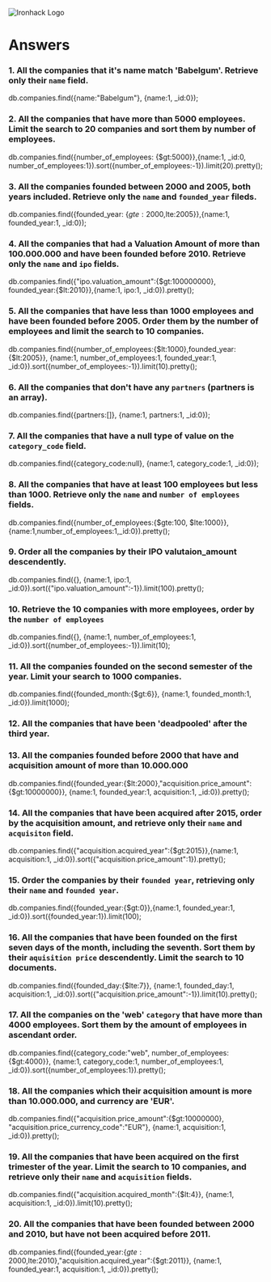 ![Ironhack Logo](https://i.imgur.com/1QgrNNw.png)

# Answers

### 1. All the companies that it's name match 'Babelgum'. Retrieve only their `name` field.

db.companies.find({name:"Babelgum"}, {name:1, _id:0});

### 2. All the companies that have more than 5000 employees. Limit the search to 20 companies and sort them by **number of employees**.

db.companies.find({number_of_employees: {$gt:5000}},{name:1, _id:0, number_of_employees:1}).sort({number_of_employees:-1}).limit(20).pretty();

### 3. All the companies founded between 2000 and 2005, both years included. Retrieve only the `name` and `founded_year` fileds.

db.companies.find({founded_year: {$gte:2000,$lte:2005}},{name:1, founded_year:1,   _id:0});

### 4. All the companies that had a Valuation Amount of more than 100.000.000 and have been founded before 2010. Retrieve only the `name` and `ipo` fields.

db.companies.find({"ipo.valuation_amount":{$gt:100000000}, founded_year:{$lt:2010}},{name:1, ipo:1, _id:0}).pretty();

### 5. All the companies that have less than 1000 employees and have been founded before 2005. Order them by the number of employees and limit the search to 10 companies.

db.companies.find({number_of_employees:{$lt:1000},founded_year:{$lt:2005}}, {name:1, number_of_employees:1, founded_year:1, _id:0}).sort({number_of_employees:-1}).limit(10).pretty();

### 6. All the companies that don't have any `partners` (partners is an array).

db.companies.find({partners:[]}, {name:1, partners:1, _id:0});

### 7. All the companies that have a null type of value on the `category_code` field.

db.companies.find({category_code:null}, {name:1, category_code:1, _id:0});

### 8. All the companies that have at least 100 employees but less than 1000. Retrieve only the `name` and `number of employees` fields.

db.companies.find({number_of_employees:{$gte:100,  $lte:1000}},{name:1,number_of_employees:1,_id:0}).pretty();

### 9. Order all the companies by their IPO valutaion_amount descendently.

db.companies.find({}, {name:1, ipo:1, _id:0}).sort({"ipo.valuation_amount":-1}).limit(100).pretty();

### 10. Retrieve the 10 companies with more employees, order by the `number of employees`

db.companies.find({}, {name:1, number_of_employees:1, _id:0}).sort({number_of_employees:-1}).limit(10);

### 11. All the companies founded on the second semester of the year. Limit your search to 1000 companies.

db.companies.find({founded_month:{$gt:6}}, {name:1, founded_month:1, _id:0}).limit(1000);

### 12. All the companies that have been 'deadpooled' after the third year.

<!-- Your Code Goes Here -->

### 13. All the companies founded before 2000 that have and acquisition amount of more than 10.000.000

db.companies.find({founded_year:{$lt:2000},"acquisition.price_amount":{$gt:10000000}}, {name:1, founded_year:1, acquisition:1, _id:0}).pretty();

### 14. All the companies that have been acquired after 2015, order by the acquisition amount, and retrieve only their `name` and `acquisiton` field.

db.companies.find({"acquisition.acquired_year":{$gt:2015}},{name:1, acquisition:1, _id:0}).sort({"acquisition.price_amount":1}).pretty();

### 15. Order the companies by their `founded year`, retrieving only their `name` and `founded year`.

db.companies.find({founded_year:{$gt:0}},{name:1, founded_year:1, _id:0}).sort({founded_year:1}).limit(100);

### 16. All the companies that have been founded on the first seven days of the month, including the seventh. Sort them by their `aquisition price` descendently. Limit the search to 10 documents.

db.companies.find({founded_day:{$lte:7}}, {name:1, founded_day:1, acquisition:1, _id:0}).sort({"acquisition.price_amount":-1}).limit(10).pretty();

### 17. All the companies on the 'web' `category` that have more than 4000 employees. Sort them by the amount of employees in ascendant order.

db.companies.find({category_code:"web", number_of_employees:{$gt:4000}}, {name:1, category_code:1, number_of_employees:1, _id:0}).sort({number_of_employees:1}).pretty();

### 18. All the companies which their acquisition amount is more than 10.000.000, and currency are 'EUR'.

db.companies.find({"acquisition.price_amount":{$gt:10000000}, "acquisition.price_currency_code":"EUR"}, {name:1, acquisition:1, _id:0}).pretty();

### 19. All the companies that have been acquired on the first trimester of the year. Limit the search to 10 companies, and retrieve only their `name` and `acquisition` fields.

db.companies.find({"acquisition.acquired_month":{$lt:4}}, {name:1, acquisition:1, _id:0}).limit(10).pretty();

### 20. All the companies that have been founded between 2000 and 2010, but have not been acquired before 2011.

db.companies.find({founded_year:{$gte:2000,$lte:2010},"acquisition.acquired_year":{$gt:2011}}, {name:1, founded_year:1, acquisition:1, _id:0}).pretty();
